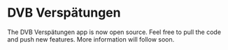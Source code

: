 # DVB Verspätungen

The DVB Verspätungen app is now open source. Feel free to pull the code and push new features.
More information will follow soon.
